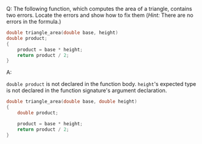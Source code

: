 Q: The following function, which computes the area of a triangle, contains two
errors. Locate the errors and show how to fix them (<em>Hint:</em> There are no
errors in the formula.)

```c
double triangle_area(double base, height)
double product;
{
    product = base * height;
    return product / 2;
}
```

A:

`double product` is not declared in the function body.
`height`'s expected type is not declared in the function signature's argument
declaration.

```c
double triangle_area(double base, double height)
{
    double product;

    product = base * height;
    return product / 2;
}

```
